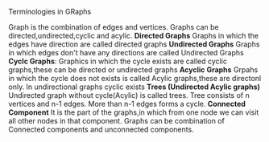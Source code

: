 Terminologies in GRaphs

Graph is the combination of edges and vertices. Graphs can be directed,undirected,cyclic and acylic.
**Directed Graphs**
Graphs in which the edges have direction are called directed graphs
**Undirected Graphs** 
Graphs in which edges don't have any directions are called Undirected Graphs
**Cyclc Graphs**:
Graphics in which the cycle exists are called cyclic graphs,these can be directed or undirected graphs
**Acyclic Graphs**
Grpahs in which the cycle does not exists is called Acylic graphs,these are directonl only. In undirectional graphs cyclic exists 
**Trees (Undirected Acylic graphs)**
Undirected graph without cycle(Acylic) is called trees. Tree consists of n vertices and n-1 edges. More than n-1 edges forms a cycle.
**Connected Component**
It is the part of the graphs,in which from one node we can visit all other nodes in that component.
Graphs can be combination of Connected components and unconnected components.


